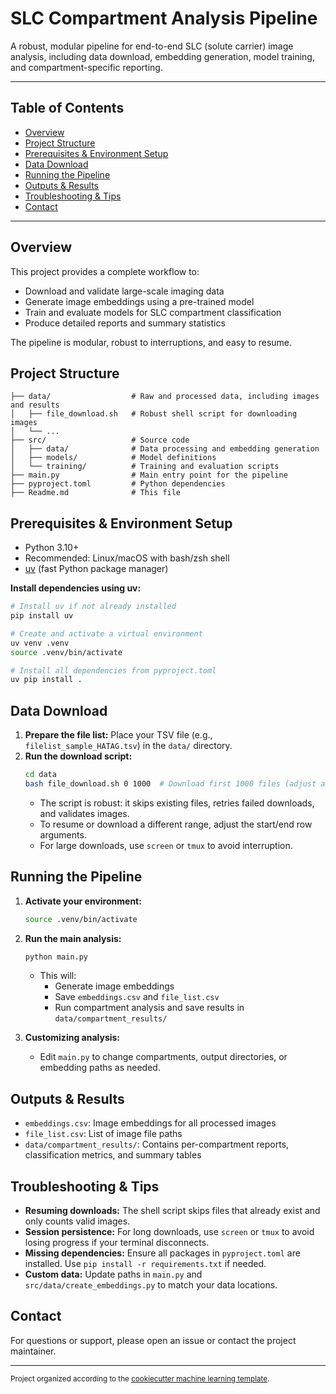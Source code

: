 # SLC Compartment Analysis Pipeline

A robust, modular pipeline for end-to-end SLC (solute carrier) image analysis, including data download, embedding generation, model training, and compartment-specific reporting.

---

## Table of Contents
- [Overview](#overview)
- [Project Structure](#project-structure)
- [Prerequisites & Environment Setup](#prerequisites--environment-setup)
- [Data Download](#data-download)
- [Running the Pipeline](#running-the-pipeline)
- [Outputs & Results](#outputs--results)
- [Troubleshooting & Tips](#troubleshooting--tips)
- [Contact](#contact)

---

## Overview
This project provides a complete workflow to:
- Download and validate large-scale imaging data
- Generate image embeddings using a pre-trained model
- Train and evaluate models for SLC compartment classification
- Produce detailed reports and summary statistics

The pipeline is modular, robust to interruptions, and easy to resume.

## Project Structure
```
├── data/                  # Raw and processed data, including images and results
│   ├── file_download.sh   # Robust shell script for downloading images
│   └── ...
├── src/                   # Source code
│   ├── data/              # Data processing and embedding generation
│   ├── models/            # Model definitions
│   └── training/          # Training and evaluation scripts
├── main.py                # Main entry point for the pipeline
├── pyproject.toml         # Python dependencies
├── Readme.md              # This file
```

## Prerequisites & Environment Setup
- Python 3.10+
- Recommended: Linux/macOS with bash/zsh shell
- [uv](https://github.com/astral-sh/uv) (fast Python package manager)

**Install dependencies using uv:**
```bash
# Install uv if not already installed
pip install uv

# Create and activate a virtual environment
uv venv .venv
source .venv/bin/activate

# Install all dependencies from pyproject.toml
uv pip install .
```

## Data Download
1. **Prepare the file list:** Place your TSV file (e.g., `filelist_sample_HATAG.tsv`) in the `data/` directory.
2. **Run the download script:**
   ```bash
   cd data
   bash file_download.sh 0 1000  # Download first 1000 files (adjust as needed)
   ```
   - The script is robust: it skips existing files, retries failed downloads, and validates images.
   - To resume or download a different range, adjust the start/end row arguments.
   - For large downloads, use `screen` or `tmux` to avoid interruption.

## Running the Pipeline
1. **Activate your environment:**
   ```bash
   source .venv/bin/activate
   ```
2. **Run the main analysis:**
   ```bash
   python main.py
   ```
   - This will:
     - Generate image embeddings
     - Save `embeddings.csv` and `file_list.csv`
     - Run compartment analysis and save results in `data/compartment_results/`

3. **Customizing analysis:**
   - Edit `main.py` to change compartments, output directories, or embedding paths as needed.

## Outputs & Results
- `embeddings.csv`: Image embeddings for all processed images
- `file_list.csv`: List of image file paths
- `data/compartment_results/`: Contains per-compartment reports, classification metrics, and summary tables

## Troubleshooting & Tips
- **Resuming downloads:** The shell script skips files that already exist and only counts valid images.
- **Session persistence:** For long downloads, use `screen` or `tmux` to avoid losing progress if your terminal disconnects.
- **Missing dependencies:** Ensure all packages in `pyproject.toml` are installed. Use `pip install -r requirements.txt` if needed.
- **Custom data:** Update paths in `main.py` and `src/data/create_embeddings.py` to match your data locations.

## Contact
For questions or support, please open an issue or contact the project maintainer.

---

<small>Project organized according to the <a target="_blank" href="https://github.com/LeanderK/cookiecutter-ml">cookiecutter machine learning template</a>.</small>